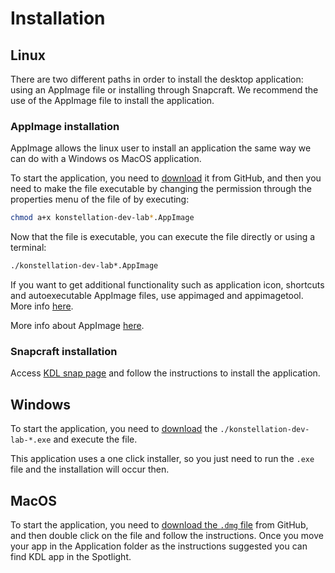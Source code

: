 # Installation

## Linux

There are two different paths in order to install the desktop application: using an AppImage file or installing through Snapcraft. We recommend the use of the AppImage file to install the application.

### AppImage installation

AppImage allows the linux user to install an application the same way we can do with a Windows os MacOS application.

To start the application, you need to [download](https://github.com/konstellation-io/kdl/releases) it from GitHub, and then you need to make the file executable by changing the permission through the properties menu of the file of by executing:

```bash
chmod a+x konstellation-dev-lab*.AppImage
```

Now that the file is executable, you can execute the file directly or using a terminal:

```bash
./konstellation-dev-lab*.AppImage
```

If you want to get additional functionality such as application icon, shortcuts and autoexecutable AppImage files, use appimaged and appimagetool. More info [here](https://github.com/probonopd/go-appimage).

More info about AppImage [here](https://appimage.org/).

### Snapcraft installation

Access [KDL snap page](https://intelygenz.zoom.us/j/99817136044?pwd=RDN5RFNGd3BORC9CYVpiNktGSnQ0Zz09) and follow the instructions to install the application.

## Windows

To start the application, you need to [download](https://github.com/konstellation-io/kdl/releases) the `./konstellation-dev-lab-*.exe` and execute the file.

This application uses a one click installer, so you just need to run the `.exe` file and the installation will occur then.

## MacOS
To start the application, you need to [download the `.dmg` file](https://github.com/konstellation-io/kdl/releases)  from GitHub, and then double click on the file and follow the instructions. Once you move your app in the Application folder as the instructions suggested you can find KDL app in the Spotlight.
